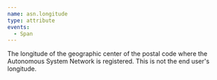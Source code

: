 ```yaml
---
name: asn.longitude
type: attribute
events:
  - Span
---
```


The longitude of the geographic center of the postal code where the Autonomous System Network is registered. This is not the end user's longitude.